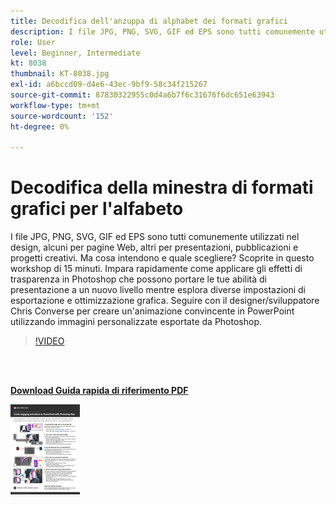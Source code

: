 ```yaml
---
title: Decodifica dell'anzuppa di alphabet dei formati grafici
description: I file JPG, PNG, SVG, GIF ed EPS sono tutti comunemente utilizzati nel design, alcuni per pagine Web, altri per presentazioni, pubblicazioni e progetti creativi. Ma cosa intendono e quale scegliere?
role: User
level: Beginner, Intermediate
kt: 8038
thumbnail: KT-8038.jpg
exl-id: a6bccd09-d4e6-43ec-9bf9-58c34f215267
source-git-commit: 87830322955c0d4a6b7f6c31676f6dc651e63943
workflow-type: tm+mt
source-wordcount: '152'
ht-degree: 0%

---
```


# Decodifica della minestra di formati grafici per l&#39;alfabeto

I file JPG, PNG, SVG, GIF ed EPS sono tutti comunemente utilizzati nel design, alcuni per pagine Web, altri per presentazioni, pubblicazioni e progetti creativi. Ma cosa intendono e quale scegliere? Scoprite in questo workshop di 15 minuti. Impara rapidamente come applicare gli effetti di trasparenza in Photoshop che possono portare le tue abilità di presentazione a un nuovo livello mentre esplora diverse impostazioni di esportazione e ottimizzazione grafica. Seguire con il designer/sviluppatore Chris Converse per creare un&#39;animazione convincente in PowerPoint utilizzando immagini personalizzate esportate da Photoshop.

>[!VIDEO](https://video.tv.adobe.com/v/333805?hidetitle=true)

<br> 

[**Download Guida rapida di riferimento PDF**](../quick-reference/Decodingthealphabetsoupofgraphicformats.pdf)

[![Immagine della prima pagina della guida di riferimento rapido](assets/DecodingthealphabetsoupofgraphicformatsPage1.png)](../quick-reference/Decodingthealphabetsoupofgraphicformats.pdf)
